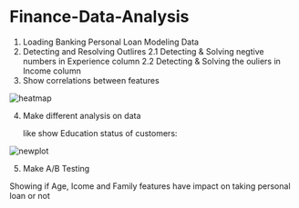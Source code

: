 # Finance-Data-Analysis
1. Loading Banking Personal Loan Modeling Data
2. Detecting and Resolving Outlires
  2.1 Detecting & Solving negtive numbers in Experience column
  2.2 Detecting & Solving the ouliers in Income column
3. Show correlations between features

![heatmap](https://user-images.githubusercontent.com/49993791/146673347-396391ec-c036-4edd-ae81-27d4b450acfb.png)

4. Make different analysis on data

   like show Education status of customers:
  
![newplot](https://user-images.githubusercontent.com/49993791/146673441-19d19397-520d-4221-a9a6-3469d6194037.png)

5. Make A/B Testing 

  Showing if Age, Icome and Family features have impact on taking personal loan or not

